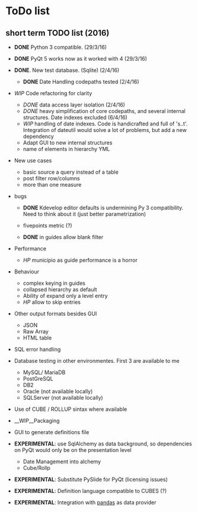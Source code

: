 # ToDo list

## short term TODO list (2016)

* __DONE__ Python 3 compatible. (29/3/16)
* __DONE__ PyQt 5 works now as it worked with 4 (29/3/16)
* __DONE__. New test database.  (Sqlite) (2/4/16)
   * __DONE__ Date Handling codepaths tested (2/4/16)

* _WIP_ Code refactoring for clarity
  * _DONE_ data access layer isolation (2/4/16)
  * _DONE_ heavy simplification of core codepaths, and several internal structures. Date indexes excluded (6/4/16)
  * _WIP_  handling of date indexes. Code is handicrafted and full of 's..t'. Integration of dateutil would solve a lot
  of problems, but add a new dependency
  * Adapt GUI to new internal structures
  * name of elements in hierarchy YML
  
* New use cases
  * basic source a query instead of a table
  * post filter row/columns
  * more than one measure
 
* bugs
  * __DONE__ Kdevelop editor defaults is undermining Py 3 compatibility. Need to think about it (just better parametrization)
  * fivepoints metric (?)

  * __DONE__ in guides allow blank filter
 
* Performance
  * _HP_ municipio as guide performance is a horror
  
* Behaviour
  * complex keying in guides
  * collapsed hierarchy as default
  * Ability of expand only a level entry
  * _HP_ allow to skip entries


* Other output formats besides GUI
    * JSON
    * Raw Array
    * HTML table
    
* SQL error handling

* Database testing in other environmentes. First 3 are available to me
    * MySQL/ MariaDB
    * PostGreSQL
    * DB2
    * Oracle  (not available locally)
    * SQLServer (not available locally)

* Use of CUBE / ROLLUP sintax where available

* __WIP__Packaging

* GUI to generate definitions file
 
* __EXPERIMENTAL__: use SqlAlchemy as data background, so dependencies on PyQt would only be on the presentation level
    * Date Management into alchemy
    * Cube/Rollp
 
* __EXPERIMENTAL__: Substitute PySlide for PyQt (licensing issues)

* __EXPERIMENTAL__: Definition language compatible to CUBES (?)

* __EXPERIMENTAL__: Integration with [pandas](http://pandas.pydata.org/) as data provider
